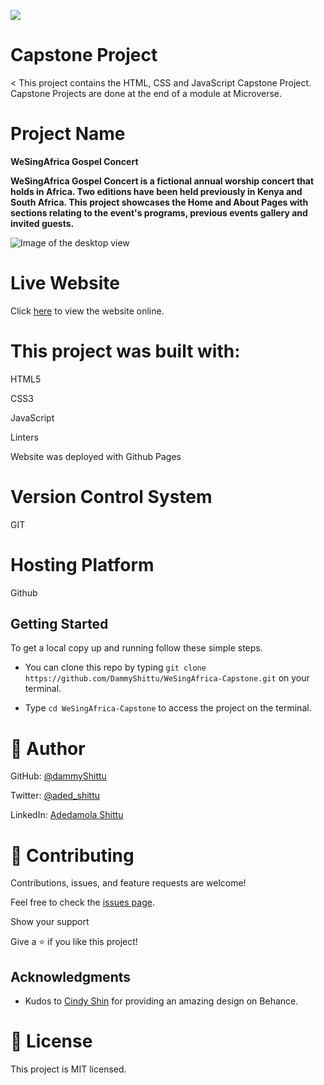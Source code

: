 ![](https://img.shields.io/badge/Microverse-blueviolet)

# Capstone Project

< This project contains the HTML, CSS and JavaScript Capstone Project. Capstone Projects are done at the end of a module at Microverse.

# Project Name

**WeSingAfrica Gospel Concert**

**WeSingAfrica Gospel Concert is a fictional annual worship concert that holds in Africa. Two editions have been held previously in Kenya and South Africa. This project showcases the Home and About Pages with sections relating to the event's programs, previous events gallery and invited guests.**

![Image of the desktop view](./images/desktop-design.png)


# Live Website

Click [here](https://dammyshittu.github.io/WeSingAfrica-Capstone/) to view the website online.

# This project was built with:

HTML5

CSS3

JavaScript

Linters

Website was deployed with Github Pages

# Version Control System

GIT

# Hosting Platform

Github

## Getting Started

To get a local copy up and running follow these simple steps.

- You can clone this repo by typing `git clone https://github.com/DammyShittu/WeSingAfrica-Capstone.git` on your terminal.

- Type `cd WeSingAfrica-Capstone` to access the project on the terminal.

# 👤 Author

GitHub: [@dammyShittu](https://github.com/DammyShittu/)

Twitter: [@aded_shittu](https://twitter.com/aded_shittu/)

LinkedIn: [Adedamola Shittu](linkedin.com/in/adedamola-shittu-3ab465172/)

# 🤝 Contributing

Contributions, issues, and feature requests are welcome!

Feel free to check the [issues page](https://github.com/DammyShittu/WeSingAfrica-Capstone/issues).

Show your support

Give a ⭐️ if you like this project!

## Acknowledgments

- Kudos to [Cindy Shin](https://www.behance.net/adagio07) for providing an amazing design on Behance.

# 📝 License

This project is MIT licensed.
